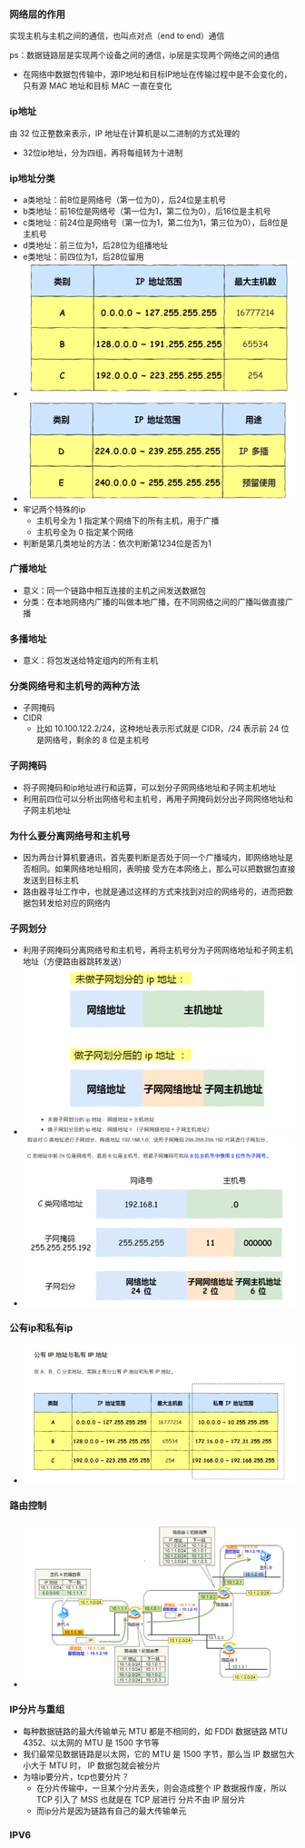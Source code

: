 ### 网络层的作用

实现主机与主机之间的通信，也叫点对点（end to end）通信

ps：数据链路层是实现两个设备之间的通信，ip层是实现两个网络之间的通信

- 在⽹络中数据包传输中，源IP地址和⽬标IP地址在传输过程中是不会变化的，只有源 MAC 地址和⽬标 MAC ⼀直在变化



### ip地址

由 32 位正整数来表示，IP 地址在计算机是以⼆进制的⽅式处理的

- 32位ip地址，分为四组，再将每组转为十进制



### ip地址分类

- a类地址：前8位是网络号（第一位为0），后24位是主机号
- b类地址：前16位是网络号（第一位为1，第二位为0），后16位是主机号
- c类地址：前24位是网络号（第一位为1，第二位为1，第三位为0），后8位是主机号
- d类地址：前三位为1，后28位为组播地址
- e类地址：前四位为1，后28位留用
- ![](IP地址范围（1）.png)
- ![](IP地址范围（2）.png)
- 牢记两个特殊的ip
  - 主机号全为 1 指定某个⽹络下的所有主机，⽤于⼴播
  - 主机号全为 0 指定某个⽹络
- 判断是第几类地址的方法：依次判断第1234位是否为1



### 广播地址

- 意义：同⼀个链路中相互连接的主机之间发送数据包
- 分类：在本地网络内广播的叫做本地广播，在不同网络之间的广播叫做直接广播



### 多播地址

- 意义：将包发送给特定组内的所有主机



### 分类网络号和主机号的两种方法

- 子网掩码
- CIDR
  - ⽐如 10.100.122.2/24，这种地址表示形式就是 CIDR，/24 表示前 24 位是⽹络号，剩余的 8 位是主机号



### 子网掩码

- 将子网掩码和ip地址进行和运算，可以划分子网网络地址和子网主机地址
- 利用前四位可以分析出网络号和主机号，再用子网掩码划分出子网网络地址和子网主机地址



### 为什么要分离网络号和主机号

- 因为两台计算机要通讯，⾸先要判断是否处于同⼀个⼴播域内，即⽹络地址是否相同。如果⽹络地址相同，表明接 受⽅在本⽹络上，那么可以把数据包直接发送到⽬标主机
- 路由器寻址⼯作中，也就是通过这样的⽅式来找到对应的⽹络号的，进⽽把数据包转发给对应的⽹络内



### 子网划分

- 利用子网掩码分离网络号和主机号，再将主机号分为子网网络地址和子网主机地址（方便路由器跳转发送）
- ![](子网划分.png)
- ![](子网划分流程.png)



### 公有ip和私有ip

- ![](公有和私有ip地址.png)



### 路由控制

- ![](路由控制.png)



### IP分片与重组

- 每种数据链路的最⼤传输单元 MTU 都是不相同的，如 FDDI 数据链路 MTU 4352、以太⽹的 MTU 是 1500 字节等
- 我们最常⻅数据链路是以太⽹，它的 MTU 是 1500 字节，那么当 IP 数据包⼤⼩⼤于 MTU 时， IP 数据包就会被分⽚
- 为啥ip要分片，tcp也要分片？
  - 在分⽚传输中，⼀旦某个分⽚丢失，则会造成整个 IP 数据报作废，所以 TCP 引⼊了 MSS 也就是在 TCP 层进⾏ 分⽚不由 IP 层分⽚
  - 而ip分片是因为链路有自己的最大传输单元



### IPV6



